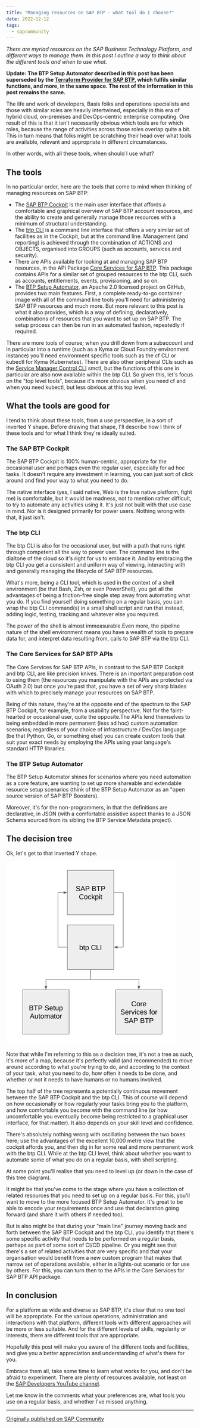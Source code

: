 ```yaml
---
title: "Managing resources on SAP BTP - what tool do I choose?"
date: 2022-12-12
tags:
  - sapcommunity
---
```


*There are myriad resources on the SAP Business Technology Platform, and
different ways to manage them. In this post I outline a way to think
about the different tools and when to use what.*

**Update: The BTP Setup Automator described in this post has been superseded by the 
[Terraform Provider for SAP BTP](https://registry.terraform.io/providers/SAP/btp/latest/docs),
which fulfils similar functions, and more, in the same space.
The rest of the information in this post remains the same.**

The life and work of developers, Basis folks and operations specialists
and those with similar roles are heavily intertwined, especially in this
era of hybrid cloud, on-premises and DevOps-centric enterprise
computing. One result of this is that it isn't necessarily obvious which
tools are for which roles, because the range of activities across those
roles overlap quite a bit. This in turn means that folks might be
scratching their head over what tools are available, relevant and
appropriate in different circumstances.

In other words, with all these tools, when should I use what?

## The tools

In no particular order, here are the tools that come to mind when
thinking of managing resources on SAP BTP:

- The [SAP BTP Cockpit](https://account.hana.ondemand.com/cockpit) is
    the main user interface that affords a comfortable and graphical
    overview of SAP BTP account resources, and the ability to create and
    generally manage those resources with a minimum of structural
    understanding.
- The [btp
    CLI](https://help.sap.com/docs/BTP/65de2977205c403bbc107264b8eccf4b/7c6df2db6332419ea7a862191525377c.html)
    is a command line interface that offers a very similar set of
    facilities as in the Cockpit, but at the command line. Management
    (and reporting) is achieved through the combination of ACTIONS and
    OBJECTS, organised into GROUPS (such as accounts, services and
    security).
- There are APIs available for looking at and managing SAP BTP
    resources, in the API Package [Core Services for SAP
    BTP](https://api.sap.com/package/SAPCloudPlatformCoreServices/rest).
    This package contains APIs for a similar set of grouped resources to
    the btp CLI, such as accounts, entitlements, events, provisioning,
    and so on.
- The [BTP Setup
    Automator](https://github.com/SAP-samples/btp-setup-automator), an
    Apache 2.0 licensed project on GitHub, provides two main features.
    First, a complete ready-to-go container image with all of the
    command line tools you'll need for administering SAP BTP resources
    and much more. But more relevant to this post is what it also
    provides, which is a way of defining, declaratively, combinations of
    resources that you want to set up on SAP BTP. The setup process can
    then be run in an automated fashion, repeatedly if required.

There are more tools of course; when you drill down from a subaccount
and in particular into a runtime (such as a Kyma or Cloud Foundry
environment instance) you'll need environment specific tools such as the
cf CLI or kubectl for Kyma (Kubernetes). There are also other peripheral
CLIs such as the [Service Manager Control
CLI](https://help.sap.com/docs/PRODUCT_ID/09cc82baadc542a688176dce601398de/93532bd72117429bb823a46ef2ddd003.html?state=PRODUCTION&version=Cloud&locale=en-US)
smctl, but the functions of this one in particular are also now
available within the btp CLI. So given this, let's focus on the "top
level tools", because it's more obvious when you need cf and when you
need kubectl, but less obvious at this top level.

## What the tools are good for

I tend to think about these tools, from a use perspective, in a sort of
inverted Y shape. Before drawing that shape, I'll describe how I think
of these tools and for what I think they're ideally suited.

### The SAP BTP Cockpit

The SAP BTP Cockpit is 100% human-centric, appropriate for the
  occasional user and perhaps even the regular user, especially for ad
  hoc tasks. It doesn't require any investment in learning, you can
  just sort of click around and find your way to what you need to do.

  The native interface (yes, I said native, Web is the true native
  platform, fight me) is comfortable, but it would be madness, not to
  mention rather difficult, to try to automate any activities using
  it. It's just not built with that use case in mind. Nor is it
  designed primarily for power users. Nothing wrong with that, it just
  isn't.

### The btp CLI

The btp CLI is also for the occasional user, but with a path that
  runs right through competent all the way to power user. The command
  line is the dialtone of the cloud so it's right for us to embrace
  it. And by embracing the btp CLI you get a consistent and uniform
  way of viewing, interacting with and generally managing the
  lifecycle of SAP BTP resources.

  What's more, being a CLI tool, which is used in the context of a
  shell environment (be that Bash, Zsh, or even PowerShell), you get
  all the advantages of being a friction-free single step away from
  automating what you do. If you find yourself doing something on a
  regular basis, you can wrap the btp CLI command(s) in a small shell
  script and run that instead, adding logic, testing, tracking and
  whatever else you required.

  The power of the shell is almost immeasurable.Even more, the
  pipeline nature of the shell environment means you have a wealth of
  tools to prepare data for, and interpret data resulting from, calls
  to SAP BTP via the btp CLI.

### The Core Services for SAP BTP APIs

The Core Services for SAP BTP APIs, in contrast to the SAP BTP
  Cockpit and btp CLI, are like precision knives. There is an
  important preparation cost to using them (the resources you
  manipulate with the APIs are protected via OAuth 2.0) but once
  you're past that, you have a set of very sharp blades with which to
  precisely manage your resources on SAP BTP.
  
  Being of this nature, they're at the opposite end of the spectrum to
  the SAP BTP Cockpit, for example, from a usability perspective. Not
  for the faint-hearted or occasional user, quite the opposite.The
  APIs lend themselves to being embedded in more permanent (less ad
  hoc) custom automation scenarios; regardless of your choice of
  infrastructure / DevOps language (be that Python, Go, or something
  else) you can create custom tools that suit your exact needs by
  employing the APIs using your language's standard HTTP libraries.

### The BTP Setup Automator

The BTP Setup Automator shines for scenarios where you need
  automation as a core feature, are wanting to set up more shareable
  and extendable resource setup scenarios (think of the BTP Setup
  Automator as an "open source version of SAP BTP Boosters).
  
  Moreover, it's for the non-programmers, in that the definitions are
  declarative, in JSON (with a comfortable assistive aspect thanks to
  a JSON Schema sourced from its sibling the BTP Service Metadata
  project).

## The decision tree

Ok, let's get to that inverted Y shape.

![](/images/2022/12/Screenshot-2022-12-12-11.14.39.png)

Note that while I'm referring to this as a decision tree, it's not a
tree as such, it's more of a map, because it's perfectly valid (and
recommended) to move around according to what you're trying to do, and
according to the context of your task, what you need to do, how often it
needs to be done, and whether or not it needs to have humans or no
humans involved.

The top half of the tree represents a potentially continuous movement
between the SAP BTP Cockpit and the btp CLI. This of course will depend
on how occasionally or how regularly your tasks bring you to the
platform, and how comfortable you become with the command line (or how
uncomfortable you eventually become being restricted to a graphical user
interface, for that matter). It also depends on your skill level and
confidence.

There's absolutely nothing wrong with oscillating between the two boxes
here; use the advantages of the excellent 10,000 metre view that the
cockpit affords you, and then dig in for some real and more permanent
work with the btp CLI. While at the btp CLI level, think about whether
you want to automate some of what you do on a regular basis, with shell
scripting.

At some point you'll realise that you need to level up (or down in the
case of this tree diagram).

It might be that you've come to the stage where you have a collection of
related resources that you need to set up on a regular basis. For this,
you'll want to move to the more focused BTP Setup Automator. It's great
to be able to encode your requirements once and use that declaration
going forward (and share it with others if needed too).

But is also might be that during your "main line" journey moving back
and forth between the SAP BTP Cockpit and the btp CLI, you identify that
there's some specific activity that needs to be performed on a regular
basis, perhaps as part of some sort of CI/CD pipeline. Or you might see
that there's a set of related activities that are very specific and that
your organisation would benefit from a new custom program that makes
that narrow set of operations available, either in a lights-out scenario
or for use by others. For this, you can turn then to the APIs in the
Core Services for SAP BTP API package.

## In conclusion

For a platform as wide and diverse as SAP BTP, it's clear that no one
tool will be appropriate. For the various operations, administration and
interactions with that platform, different tools with different
approaches will be more or less suitable. And for the different levels
of skills, regularity or interests, there are different tools that are
appropriate.

Hopefully this post will make you aware of the different tools and
facilities, and give you a better appreciation and understanding of
what's there for you.

Embrace them all, take some time to learn what works for you, and don't
be afraid to experiment. There are plenty of resources available, not
least on the [SAP Developers YouTube
channel](https://www.youtube.com/user/sapdevs).

Let me know in the comments what your preferences are, what tools you
use on a regular basis, and whether I've missed anything.

---

[Originally published on SAP Community](https://community.sap.com/t5/technology-blogs-by-sap/managing-resources-on-sap-btp-what-tool-do-i-choose/ba-p/13549500)
